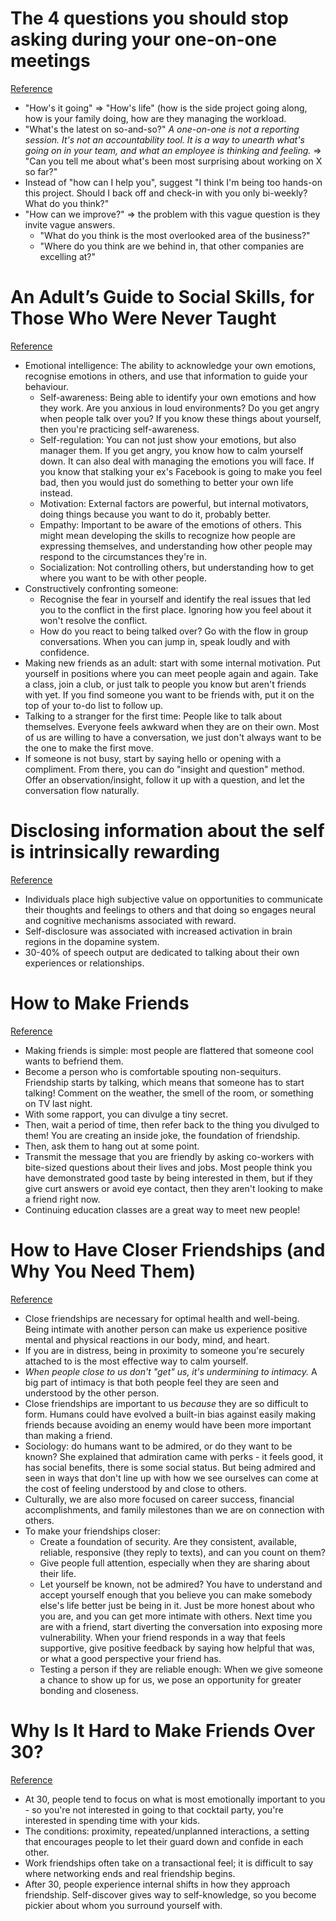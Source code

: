 # The 4 questions you should stop asking during your one-on-one meetings
[Reference](https://m.signalvnoise.com/the-4-questions-you-should-stop-asking-during-your-one-on-one-meetings-ed7431da11aa)

- "How's it going" => "How's life" (how is the side project going along, how is your family doing, how are they managing the workload.
- "What's the latest on so-and-so?" *A one-on-one is not a reporting session. It's not an accountability tool. It is a way to unearth what's going on in your team, and what an employee is thinking and feeling.* => "Can you tell me about what's been most surprising about working on X so far?"
- Instead of "how can I help you", suggest "I think I'm being too hands-on this project. Should I back off and check-in with you only bi-weekly? What do you think?"
- "How can we improve?" => the problem with this vague question is they invite vague answers.
  - "What do you think is the most overlooked area of the business?"
  - "Where do you think are we behind in, that other companies are excelling at?"

# An Adult’s Guide to Social Skills, for Those Who Were Never Taught
[Reference](https://www.nytimes.com/2020/01/23/smarter-living/adults-guide-to-social-skills.html)

- Emotional intelligence: The ability to acknowledge your own emotions, recognise emotions in others, and use that information to guide your behaviour.
  - Self-awareness: Being able to identify your own emotions and how they work. Are you anxious in loud environments? Do you get angry when people talk over you? If you know these things about yourself, then you're practicing self-awareness.
  - Self-regulation: You can not just show your emotions, but also manager them. If you get angry, you know how to calm yourself down. It can also deal with managing the emotions you will face. If you know that stalking your ex's Facebook is going to make you feel bad, then you would just do something to better your own life instead.
  - Motivation: External factors are powerful, but internal motivators, doing things because you want to do it, probably better.
  - Empathy: Important to be aware of the emotions of others. This might mean developing the skills to recognize how people are expressing themselves, and understanding how other people may respond to the circumstances they're in.
  - Socialization: Not controlling others, but understanding how to get where you want to be with other people.
- Constructively confronting someone:
  - Recognise the fear in yourself and identify the real issues that led you to the conflict in the first place. Ignoring how you feel about it won't resolve the conflict.
  - How do you react to being talked over? Go with the flow in group conversations. When you can jump in, speak loudly and with confidence.
- Making new friends as an adult: start with some internal motivation. Put yourself in positions where you can meet people again and again. Take a class, join a club, or just talk to people you know but aren't friends with yet. If you find someone you want to be friends with, put it on the top of your to-do list to follow up.
- Talking to a stranger for the first time: People like to talk about themselves. Everyone feels awkward when they are on their own. Most of us are willing to have a conversation, we just don't always want to be the one to make the first move.
- If someone is not busy, start by saying hello or opening with a compliment. From there, you can do "insight and question" method. Offer an observation/insight, follow it up with a question, and let the conversation flow naturally.

# Disclosing information about the self is intrinsically rewarding
[Reference](https://www.researchgate.net/publication/224919007_Disclosing_information_about_the_self_is_intrinsically_rewarding)

- Individuals place high subjective value on opportunities to communicate their thoughts and feelings to others and that doing so engages neural and cognitive mechanisms associated with reward.
- Self-disclosure was associated with increased activation in brain regions in the dopamine system.
- 30-40% of speech output are dedicated to talking about their own experiences or relationships.

# How to Make Friends
[Reference](https://www.nytimes.com/2018/10/24/smarter-living/the-edit-how-to-make-friends.html?action=click&module=RelatedLinks&pgtype=Article)

- Making friends is simple: most people are flattered that someone cool wants to befriend them.
- Become a person who is comfortable spouting non-sequiturs. Friendship starts by talking, which means that someone has to start talking! Comment on the weather, the smell of the room, or something on TV last night.
- With some rapport, you can divulge a tiny secret.
- Then, wait a period of time, then refer back to the thing you divulged to them! You are creating an inside joke, the foundation of friendship.
- Then, ask them to hang out at some point.
- Transmit the message that you are friendly by asking co-workers with bite-sized questions about their lives and jobs. Most people think you have demonstrated good taste by being interested in them, but if they give curt answers or avoid eye contact, then they aren't looking to make a friend right now.
- Continuing education classes are a great way to meet new people!

# How to Have Closer Friendships (and Why You Need Them)
[Reference](https://www.nytimes.com/2019/11/20/smarter-living/how-to-have-closer-friendships.html?action=click&module=RelatedLinks&pgtype=Article)

- Close friendships are necessary for optimal health and well-being. Being intimate with another person can make us experience positive mental and physical reactions in our body, mind, and heart.
- If you are in distress, being in proximity to someone you're securely attached to is the most effective way to calm yourself.
- *When people close to us don't "get" us, it's undermining to intimacy.* A big part of intimacy is that both people feel they are seen and understood by the other person.
- Close friendships are important to us *because* they are so difficult to form. Humans could have evolved a built-in bias against easily making friends because avoiding an enemy would have been more important than making a friend.
- Sociology: do humans want to be admired, or do they want to be known? She explained that admiration came with perks - it feels good, it has social benefits, there is some social status. But being admired and seen in ways that don't line up with how we see ourselves can come at the cost of feeling understood by and close to others.
- Culturally, we are also more focused on career success, financial accomplishments, and family milestones than we are on connection with others.
- To make your friendships closer:
  - Create a foundation of security. Are they consistent, available, reliable, responsive (they reply to texts), and can you count on them?
  - Give people full attention, especially when they are sharing about their life.
  - Let yourself be known, not be admired? You have to understand and accept yourself enough that you believe you can make somebody else's life better just be being in it. Just be more honest about who you are, and you can get more intimate with others. Next time you are with a friend, start diverting the conversation into exposing more vulnerability. When your friend responds in a way that feels supportive, give positive feedback by saying how helpful that was, or what a good perspective your friend has.
  - Testing a person if they are reliable enough: When we give someone a chance to show up for us, we pose an opportunity for greater bonding and closeness.

# Why Is It Hard to Make Friends Over 30?
[Reference](https://www.nytimes.com/2012/07/15/fashion/the-challenge-of-making-friends-as-an-adult.html?action=click&module=RelatedLinks&pgtype=Article)

- At 30, people tend to focus on what is most emotionally important to you - so you're not interested in going to that cocktail party, you're interested in spending time with your kids.
- The conditions: proximity, repeated/unplanned interactions, a setting that encourages people to let their guard down and confide in each other.
- Work friendships often take on a transactional feel; it is difficult to say where networking ends and real friendship begins.
- After 30, people experience internal shifts in how they approach friendship. Self-discover gives way to self-knowledge, so you become pickier about whom you surround yourself with.
